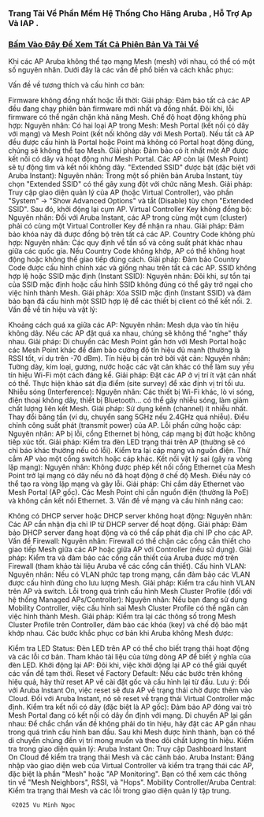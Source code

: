### Trang Tải Về Phần Mềm Hệ Thống Cho Hãng Aruba , Hỗ Trợ Ap Và IAP . 

### [ Bấm Vào Đây Để Xem Tất Cả Phiên Bản Và Tải Về](https://1024terabox.com/s/1uw67w4LVuz6XRz1h5iE0OQ)


  
   Khi các AP Aruba không thể tạo mạng Mesh (mesh) với nhau, có thể có một số nguyên nhân. Dưới đây là các vấn đề phổ biến và cách khắc phục:

Vấn đề về tương thích và cấu hình cơ bản:

Firmware không đồng nhất hoặc lỗi thời:
Giải pháp: Đảm bảo tất cả các AP đều đang chạy phiên bản firmware mới nhất và đồng nhất. Đôi khi, lỗi firmware có thể ngăn chặn khả năng Mesh.
Chế độ hoạt động không phù hợp:
Nguyên nhân: Có hai loại AP trong Mesh: Mesh Portal (kết nối có dây với mạng) và Mesh Point (kết nối không dây với Mesh Portal). Nếu tất cả AP đều được cấu hình là Portal hoặc Point mà không có Portal hoạt động đúng, chúng sẽ không thể tạo Mesh.
Giải pháp: Đảm bảo có ít nhất một AP được kết nối có dây và hoạt động như Mesh Portal. Các AP còn lại (Mesh Point) sẽ tự động tìm và kết nối không dây.
"Extended SSID" được bật (đặc biệt với Aruba Instant):
Nguyên nhân: Trong một số phiên bản Aruba Instant, tùy chọn "Extended SSID" có thể gây xung đột với chức năng Mesh.
Giải pháp: Truy cập giao diện quản lý của AP (hoặc Virtual Controller), vào phần "System" -> "Show Advanced Options" và tắt (Disable) tùy chọn "Extended SSID". Sau đó, khởi động lại cụm AP.
Virtual Controller Key không đồng bộ:
Nguyên nhân: Đối với Aruba Instant, các AP trong cùng một cụm (cluster) phải có cùng một Virtual Controller Key để nhận ra nhau.
Giải pháp: Đảm bảo khóa này đã được đồng bộ trên tất cả các AP.
Country Code không phù hợp:
Nguyên nhân: Các quy định về tần số và công suất phát khác nhau giữa các quốc gia. Nếu Country Code không khớp, AP có thể không hoạt động hoặc không thể giao tiếp đúng cách.
Giải pháp: Đảm bảo Country Code được cấu hình chính xác và giống nhau trên tất cả các AP.
SSID không hợp lệ hoặc SSID mặc định (Instant SSID):
Nguyên nhân: Đôi khi, sự tồn tại của SSID mặc định hoặc cấu hình SSID không đúng có thể gây trở ngại cho việc hình thành Mesh.
Giải pháp: Xóa SSID mặc định (Instant SSID) và đảm bảo bạn đã cấu hình một SSID hợp lệ để các thiết bị client có thể kết nối.
2. Vấn đề về tín hiệu và vật lý:

Khoảng cách quá xa giữa các AP:
Nguyên nhân: Mesh dựa vào tín hiệu không dây. Nếu các AP đặt quá xa nhau, chúng sẽ không thể "nghe" thấy nhau.
Giải pháp: Di chuyển các Mesh Point gần hơn với Mesh Portal hoặc các Mesh Point khác để đảm bảo cường độ tín hiệu đủ mạnh (thường là RSSI tốt, ví dụ trên -70 dBm).
Tín hiệu bị cản trở bởi vật cản:
Nguyên nhân: Tường dày, kim loại, gương, nước hoặc các vật cản khác có thể làm suy yếu tín hiệu Wi-Fi một cách đáng kể.
Giải pháp: Đặt các AP ở vị trí ít vật cản nhất có thể. Thực hiện khảo sát địa điểm (site survey) để xác định vị trí tối ưu.
Nhiễu sóng (Interference):
Nguyên nhân: Các thiết bị Wi-Fi khác, lò vi sóng, điện thoại không dây, thiết bị Bluetooth... có thể gây nhiễu sóng, làm giảm chất lượng liên kết Mesh.
Giải pháp:
Sử dụng kênh (channel) ít nhiễu nhất.
Thay đổi băng tần (ví dụ, chuyển sang 5GHz nếu 2.4GHz quá nhiễu).
Điều chỉnh công suất phát (transmit power) của AP.
Lỗi phần cứng hoặc cáp:
Nguyên nhân: AP bị lỗi, cổng Ethernet bị hỏng, cáp mạng bị đứt hoặc không tiếp xúc tốt.
Giải pháp: Kiểm tra đèn LED trạng thái trên AP (thường sẽ có chỉ báo khác thường nếu có lỗi). Kiểm tra lại cáp mạng và nguồn điện. Thử cắm AP vào một cổng switch hoặc cáp khác.
Kết nối vật lý sai (gây ra vòng lặp mạng):
Nguyên nhân: Không được phép kết nối cổng Ethernet của Mesh Point trở lại mạng có dây nếu nó đã hoạt động ở chế độ Mesh. Điều này có thể tạo ra vòng lặp mạng và gây lỗi.
Giải pháp: Chỉ cắm dây Ethernet vào Mesh Portal (AP gốc). Các Mesh Point chỉ cần nguồn điện (thường là PoE) và không cần kết nối Ethernet.
3. Vấn đề về mạng và cấu hình nâng cao:

Không có DHCP server hoặc DHCP server không hoạt động:
Nguyên nhân: Các AP cần nhận địa chỉ IP từ DHCP server để hoạt động.
Giải pháp: Đảm bảo DHCP server đang hoạt động và có thể cấp phát địa chỉ IP cho các AP.
Vấn đề Firewall:
Nguyên nhân: Firewall có thể chặn các cổng cần thiết cho giao tiếp Mesh giữa các AP hoặc giữa AP với Controller (nếu sử dụng).
Giải pháp: Kiểm tra và đảm bảo các cổng cần thiết của Aruba được mở trên Firewall (tham khảo tài liệu Aruba về các cổng cần thiết).
Cấu hình VLAN:
Nguyên nhân: Nếu có VLAN phức tạp trong mạng, cần đảm bảo các VLAN được cấu hình đúng cho lưu lượng Mesh.
Giải pháp: Kiểm tra cấu hình VLAN trên AP và switch.
Lỗi trong quá trình cấu hình Mesh Cluster Profile (đối với hệ thống Managed APs/Controller):
Nguyên nhân: Nếu bạn đang sử dụng Mobility Controller, việc cấu hình sai Mesh Cluster Profile có thể ngăn cản việc hình thành Mesh.
Giải pháp: Kiểm tra lại các thông số trong Mesh Cluster Profile trên Controller, đảm bảo các khóa (key) và chế độ bảo mật khớp nhau.
Các bước khắc phục cơ bản khi Aruba không Mesh được:

Kiểm tra LED Status: Đèn LED trên AP có thể cho biết trạng thái hoạt động và các lỗi cơ bản. Tham khảo tài liệu của từng dòng AP để biết ý nghĩa của đèn LED.
Khởi động lại AP: Đôi khi, việc khởi động lại AP có thể giải quyết các vấn đề tạm thời.
Reset về Factory Default: Nếu các bước trên không hiệu quả, hãy thử reset AP về cài đặt gốc và cấu hình lại từ đầu.
Lưu ý: Đối với Aruba Instant On, việc reset sẽ đưa AP về trạng thái chờ được thêm vào Cloud. Đối với Aruba Instant, nó sẽ reset về trạng thái Virtual Controller mặc định.
Kiểm tra kết nối có dây (đặc biệt là AP gốc): Đảm bảo AP đóng vai trò Mesh Portal đang có kết nối có dây ổn định với mạng.
Di chuyển AP lại gần nhau: Để chắc chắn vấn đề không phải do tín hiệu, hãy đặt các AP gần nhau trong quá trình cấu hình ban đầu. Sau khi Mesh được hình thành, bạn có thể di chuyển chúng đến vị trí mong muốn và theo dõi chất lượng tín hiệu.
Kiểm tra trong giao diện quản lý:
Aruba Instant On: Truy cập Dashboard Instant On Cloud để kiểm tra trạng thái Mesh và các cảnh báo.
Aruba Instant: Đăng nhập vào giao diện web của Virtual Controller và kiểm tra trạng thái các AP, đặc biệt là phần "Mesh" hoặc "AP Monitoring". Bạn có thể xem các thông tin về "Mesh Neighbors", RSSI, và "Hops".
Mobility Controller/Aruba Central: Kiểm tra trạng thái Mesh và các lỗi trong giao diện quản lý tập trung.


     ©️2025 Vu Minh Ngoc
